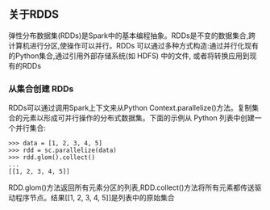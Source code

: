 <h2>关于RDDS</h2>

弹性分布数据集(RDDs)是Spark中的基本编程抽象。RDDs是不变的数据集合,跨计算机进行分区,使操作可以并行。RDDs 可以通过多种方式构造:通过并行化现有的Python集合,通过引用外部存储系统(如 HDFS) 中的文件, 或者将转换应用到现有的RDDs

<h3>从集合创建 RDDs</h3>

RDDs可以通过调用Spark上下文来从Python Context.parallelize()方法。复制集合的元素以形成可并行操作的分布式数据集。下面的示例从 Python 列表中创建一个并行集合:

```
>>> data = [1, 2, 3, 4, 5]
>>> rdd = sc.parallelize(data)
>>> rdd.glom().collect()
...
[[1, 2, 3, 4, 5]]
```

RDD.glom()方法返回所有元素分区的列表,RDD.collect()方法将所有元素都传送驱动程序节点。结果[[1, 2, 3, 4, 5]]是列表中的原始集合